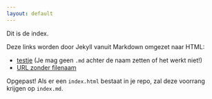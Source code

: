 ```yaml
---
layout: default
---
```

Dit is de index.

Deze links worden door Jekyll vanuit Markdown omgezet naar HTML:

- [testje](testje) (Je mag geen `.md` achter de naam zetten of het werkt niet!)
- [URL zonder filenaam](urlzonderfilenaam)

Opgepast! Als er een `index.html` bestaat in je repo, zal deze voorrang krijgen op `index.md`.
